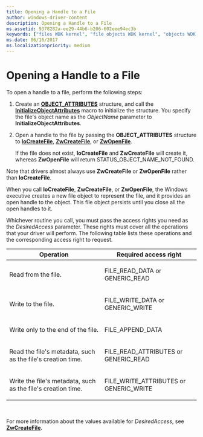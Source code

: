 ```yaml
---
title: Opening a Handle to a File
author: windows-driver-content
description: Opening a Handle to a File
ms.assetid: 9378282a-ee29-44b6-b206-602eee94ec3b
keywords: ["files WDK kernel", "file objects WDK kernel", "objects WDK file objects", "file handles WDK kernel", "handle to file WDK kernel", "opening handle to file"]
ms.date: 06/16/2017
ms.localizationpriority: medium
---
```


# Opening a Handle to a File





To open a handle to a file, perform the following steps:

1.  Create an [**OBJECT\_ATTRIBUTES**](https://msdn.microsoft.com/library/windows/hardware/ff557749) structure, and call the [**InitializeObjectAttributes**](https://msdn.microsoft.com/library/windows/hardware/ff547804) macro to initialize the structure. You specify the file's object name as the *ObjectName* parameter to **InitializeObjectAttributes**.

2.  Open a handle to the file by passing the **OBJECT\_ATTRIBUTES** structure to [**IoCreateFile**](https://msdn.microsoft.com/library/windows/hardware/ff548418), [**ZwCreateFile**](https://msdn.microsoft.com/library/windows/hardware/ff566424), or [**ZwOpenFile**](https://msdn.microsoft.com/library/windows/hardware/ff567011).

    If the file does not exist, **IoCreateFile** and **ZwCreateFile** will create it, whereas **ZwOpenFile** will return STATUS\_OBJECT\_NAME\_NOT\_FOUND.

Note that drivers almost always use **ZwCreateFile** or **ZwOpenFile** rather than **IoCreateFile**.

When you call **IoCreateFile**, **ZwCreateFile**, or **ZwOpenFile**, the Windows executive creates a new file object to represent the file, and it provides an open handle to the object. This file object persists until you close all the open handles to it.

Whichever routine you call, you must pass the access rights you need as the *DesiredAccess* parameter. These rights must cover all the operations that your driver will perform. The following table lists these operations and the corresponding access right to request.

<table>
<colgroup>
<col width="50%" />
<col width="50%" />
</colgroup>
<thead>
<tr class="header">
<th>Operation</th>
<th>Required access right</th>
</tr>
</thead>
<tbody>
<tr class="odd">
<td><p>Read from the file.</p></td>
<td><p>FILE_READ_DATA or GENERIC_READ</p></td>
</tr>
<tr class="even">
<td><p>Write to the file.</p></td>
<td><p>FILE_WRITE_DATA or GENERIC_WRITE</p></td>
</tr>
<tr class="odd">
<td><p>Write only to the end of the file.</p></td>
<td><p>FILE_APPEND_DATA</p></td>
</tr>
<tr class="even">
<td><p>Read the file's metadata, such as the file's creation time.</p></td>
<td><p>FILE_READ_ATTRIBUTES or GENERIC_READ</p></td>
</tr>
<tr class="odd">
<td><p>Write the file's metadata, such as the file's creation time.</p></td>
<td><p>FILE_WRITE_ATTRIBUTES or GENERIC_WRITE</p></td>
</tr>
</tbody>
</table>

 

For more information about the values available for *DesiredAccess*, see [**ZwCreateFile**](https://msdn.microsoft.com/library/windows/hardware/ff566424).

 

 




